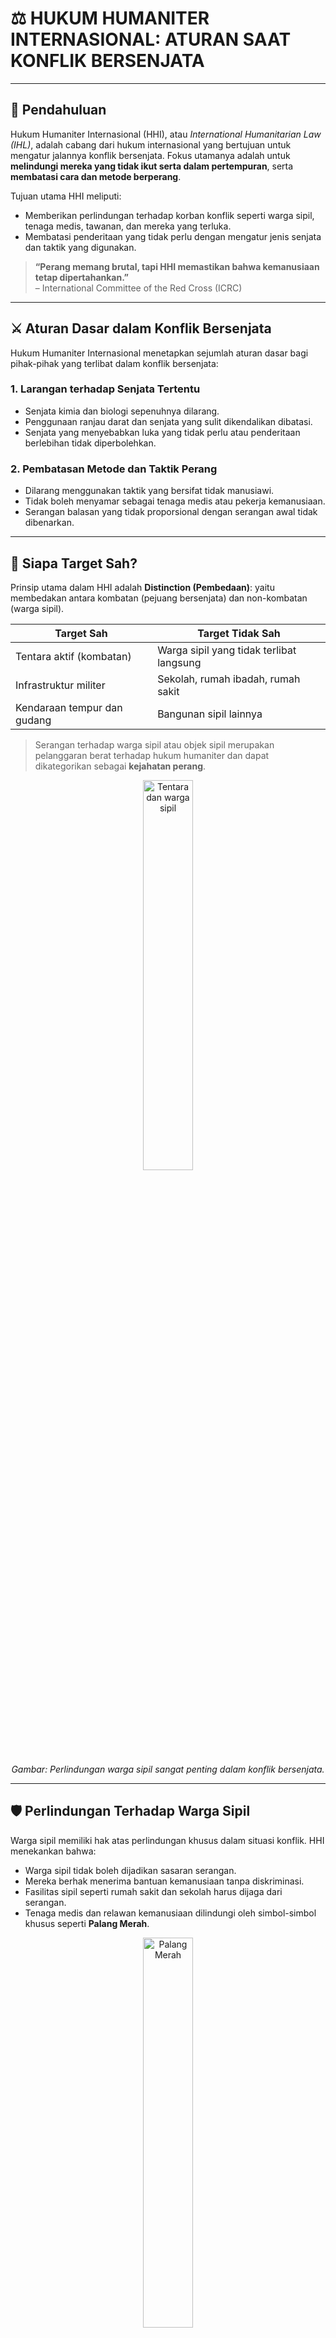 # ⚖️ HUKUM HUMANITER INTERNASIONAL: ATURAN SAAT KONFLIK BERSENJATA

---

## 🧭 Pendahuluan

Hukum Humaniter Internasional (HHI), atau *International Humanitarian Law (IHL)*, adalah cabang dari hukum internasional yang bertujuan untuk mengatur jalannya konflik bersenjata. Fokus utamanya adalah untuk **melindungi mereka yang tidak ikut serta dalam pertempuran**, serta **membatasi cara dan metode berperang**.

Tujuan utama HHI meliputi:

- Memberikan perlindungan terhadap korban konflik seperti warga sipil, tenaga medis, tawanan, dan mereka yang terluka.
- Membatasi penderitaan yang tidak perlu dengan mengatur jenis senjata dan taktik yang digunakan.

> **“Perang memang brutal, tapi HHI memastikan bahwa kemanusiaan tetap dipertahankan.”**  
> – International Committee of the Red Cross (ICRC)

---

## ⚔️ Aturan Dasar dalam Konflik Bersenjata

Hukum Humaniter Internasional menetapkan sejumlah aturan dasar bagi pihak-pihak yang terlibat dalam konflik bersenjata:

### 1. **Larangan terhadap Senjata Tertentu**

- Senjata kimia dan biologi sepenuhnya dilarang.
- Penggunaan ranjau darat dan senjata yang sulit dikendalikan dibatasi.
- Senjata yang menyebabkan luka yang tidak perlu atau penderitaan berlebihan tidak diperbolehkan.

### 2. **Pembatasan Metode dan Taktik Perang**

- Dilarang menggunakan taktik yang bersifat tidak manusiawi.
- Tidak boleh menyamar sebagai tenaga medis atau pekerja kemanusiaan.
- Serangan balasan yang tidak proporsional dengan serangan awal tidak dibenarkan.

---

## 🎯 Siapa Target Sah?

Prinsip utama dalam HHI adalah **Distinction (Pembedaan)**: yaitu membedakan antara kombatan (pejuang bersenjata) dan non-kombatan (warga sipil). 

<div align="center">

| **Target Sah**                 | **Target Tidak Sah**                       |
|-------------------------------|--------------------------------------------|
| Tentara aktif (kombatan)      | Warga sipil yang tidak terlibat langsung   |
| Infrastruktur militer         | Sekolah, rumah ibadah, rumah sakit         |
| Kendaraan tempur dan gudang   | Bangunan sipil lainnya                     |

</div>

> Serangan terhadap warga sipil atau objek sipil merupakan pelanggaran berat terhadap hukum humaniter dan dapat dikategorikan sebagai **kejahatan perang**.

<div align="center">
  <img src="images/h4.jpg" alt="Tentara dan warga sipil" width="40%">
  <p><em>Gambar: Perlindungan warga sipil sangat penting dalam konflik bersenjata.</em></p>
</div>

---

## 🛡️ Perlindungan Terhadap Warga Sipil

Warga sipil memiliki hak atas perlindungan khusus dalam situasi konflik. HHI menekankan bahwa:

- Warga sipil tidak boleh dijadikan sasaran serangan.
- Mereka berhak menerima bantuan kemanusiaan tanpa diskriminasi.
- Fasilitas sipil seperti rumah sakit dan sekolah harus dijaga dari serangan.
- Tenaga medis dan relawan kemanusiaan dilindungi oleh simbol-simbol khusus seperti **Palang Merah**.

<div align="center">
  <img src="images/h1.png" alt="Palang Merah" width="40%">
  <p><em>Simbol Palang Merah menandakan perlindungan medis yang harus dihormati.</em></p>
</div>

---

## ⚖️ Prinsip Proporsionalitas

Prinsip **Proporsionalitas** dalam HHI mencegah tindakan militer yang keuntungannya tidak sepadan dengan kerugian sipil yang ditimbulkan.

### Penjelasan:

- Serangan hanya boleh dilakukan jika keuntungan militer yang dihasilkan **jauh lebih besar** daripada risiko atau korban sipil.
- Tujuan utama adalah meminimalkan penderitaan dan melindungi kemanusiaan.

### Contoh Penerapan:

<div align="center">

| **Jenis Serangan**                    | **Korban Sipil** | **Keuntungan Militer** | **Diperbolehkan?** |
|--------------------------------------|------------------|------------------------|---------------------|
| Serangan terhadap pangkalan militer  | Sedikit          | Besar                  | ✅ Ya                |
| Bom besar ke daerah padat penduduk   | Banyak           | Minimal                | ❌ Tidak             |

</div>

<div align="center">
  <img src="images/h2.jpg" alt="Proporsionalitas" width="40%">
  <p><em>Gambar: Prinsip HHI dituangkan dalam Konvensi Jenewa.</em></p>
</div>

---

## 📜 Dasar Hukum Humaniter Internasional

Berikut adalah dokumen-dokumen utama yang menjadi landasan HHI:

<div align="center">

| **Dokumen / Konvensi**              | **Isi Pokok**                                                  |
|------------------------------------|----------------------------------------------------------------|
| **Konvensi Jenewa 1949**           | Perlindungan bagi korban perang dan warga sipil.              |
| **Protokol Tambahan I (1977)**     | Aturan untuk konflik bersenjata internasional.                |
| **Protokol Tambahan II (1977)**    | Aturan untuk konflik bersenjata non-internasional.            |
| **Statuta Roma (1998)**            | Pembentukan Mahkamah Pidana Internasional (ICC).              |

</div>

---

## 📊 Penerapan HHI di Dunia Nyata

### 1. **Konflik di Suriah**  
Serangan terhadap rumah sakit, sekolah, dan fasilitas sipil lainnya selama konflik di Suriah dianggap sebagai pelanggaran berat terhadap HHI.

### 2. **Perang Dunia II**  
Kejahatan kemanusiaan besar seperti Holocaust dan serangan terhadap warga sipil menjadi latar belakang lahirnya Konvensi Jenewa 1949.

### 3. **Konflik di Afghanistan**  
Pasukan internasional sering menghadapi dilema antara tujuan militer dan perlindungan sipil — sehingga penerapan prinsip proporsionalitas menjadi sangat penting.

<div align="center">
  <img src="images/h3.jpg" alt="Pengungsi perang" width="40%">
  <p><em>Gambar: Pengungsi perang yang membutuhkan perlindungan dan bantuan kemanusiaan.</em></p>
</div>

---

## 🧠 Kesimpulan

Hukum Humaniter Internasional hadir bukan untuk menghentikan perang, melainkan untuk **mengatur dan membatasi penderitaan yang disebabkan oleh perang**. Beberapa prinsip pentingnya adalah:

- **Pembedaan antara kombatan dan non-kombatan.**
- **Perlindungan warga sipil dan fasilitas penting.**
- **Proporsionalitas dalam serangan.**

Dengan adanya HHI, dunia diingatkan bahwa bahkan dalam konflik bersenjata, **kemanusiaan tetap harus dihormati**.

---

## 📚 Referensi dan Bacaan Lanjutan

- [International Committee of the Red Cross (ICRC)](https://www.icrc.org)
- [Konvensi Jenewa 1949 - ICRC](https://ihl-databases.icrc.org/ihl/INTRO/365)
- [Statuta Roma Mahkamah Pidana Internasional (ICC)](https://www.icc-cpi.int/resource-library/documents/rs-eng.pdf)
- [Geneva Academy – International Humanitarian Law](https://www.geneva-academy.ch/)
- [United Nations OCHA](https://www.unocha.org)
- [Human Rights Watch – Laws of War](https://www.hrw.org/topic/arms/laws-war)
- [Amnesty International – IHL](https://www.amnesty.org/en/what-we-do/armed-conflict/)
- [UNHCR – Hukum Perlindungan Pengungsi](https://www.unhcr.org)

---

<div align="center" style="margin-top: 30px; font-size: 0.9rem; color: #555;">

**Disusun oleh:**  
**Sertu Pom Bana Ridho W.**  
**Sertu Mar Putra R.**  
**Kls Lpu Haris P.**  

<i>Agustus 2025</i>

</div>
